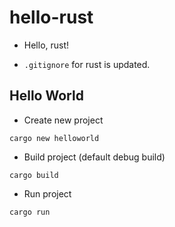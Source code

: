# hello-rust

- Hello, rust!

- ```.gitignore``` for rust is updated.

## Hello World

- Create new project 

```
cargo new helloworld
```

- Build project (default debug build)

```
cargo build
```

- Run project

```
cargo run
```


